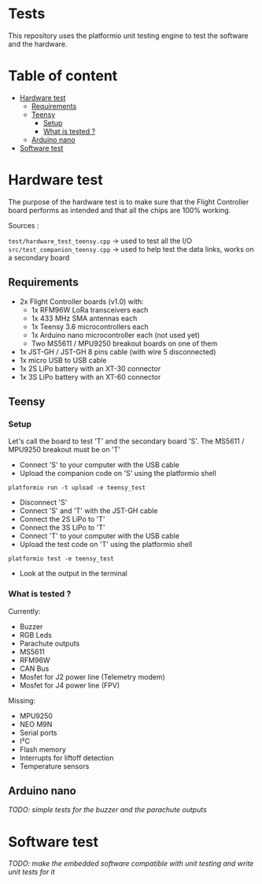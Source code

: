 # Tests <!-- omit in toc -->

This repository uses the platformio unit testing engine to test the software and the hardware.

# Table of content <!-- omit in toc -->

- [Hardware test](#hardware-test)
  - [Requirements](#requirements)
  - [Teensy](#teensy)
    - [Setup](#setup)
    - [What is tested ?](#what-is-tested-)
  - [Arduino nano](#arduino-nano)
- [Software test](#software-test)

# Hardware test

The purpose of the hardware test is to make sure that the Flight Controller board performs as intended and that all the chips are 100% working.

Sources :

`test/hardware_test_teensy.cpp` -> used to test all the I/O<br>
`src/test_companion_teensy.cpp` -> used to help test the data links, works on a secondary board

## Requirements

- 2x Flight Controller boards (v1.0) with: 
  - 1x RFM96W LoRa transceivers each
  - 1x 433 MHz SMA antennas each
  - 1x Teensy 3.6 microcontrollers each
  - 1x Arduino nano microcontroller each (not used yet)
  - Two MS5611 / MPU9250 breakout boards on one of them
- 1x JST-GH / JST-GH 8 pins cable (with wire 5 disconnected)
- 1x micro USB to USB cable
- 1x 2S LiPo battery with an XT-30 connector
- 1x 3S LiPo battery with an XT-60 connector

## Teensy

### Setup

Let's call the board to test 'T' and the secondary board 'S'. The MS5611 / MPU9250 breakout must be on 'T'

- Connect 'S' to your computer with the USB cable
- Upload the companion code on 'S' using the platformio shell

```shell
platformio run -t upload -e teensy_test
```

- Disconnect 'S'
- Connect 'S' and 'T' with the JST-GH cable
- Connect the 2S LiPo to 'T'
- Connect the 3S LiPo to 'T'
- Connect 'T' to your computer with the USB cable
- Upload the test code on 'T' using the platformio shell

```shell
platformio test -e teensy_test
```

- Look at the output in the terminal

### What is tested ?

Currently:

- Buzzer
- RGB Leds
- Parachute outputs
- MS5611
- RFM96W
- CAN Bus
- Mosfet for J2 power line (Telemetry modem)
- Mosfet for J4 power line (FPV)

Missing:

- MPU9250
- NEO M9N
- Serial ports
- I²C
- Flash memory
- Interrupts for liftoff detection
- Temperature sensors

## Arduino nano

*TODO: simple tests for the buzzer and the parachute outputs*

# Software test

*TODO: make the embedded software compatible with unit testing and write unit tests for it*
